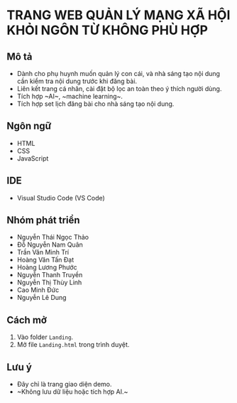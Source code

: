 # TRANG WEB QUẢN LÝ MẠNG XÃ HỘI KHỎI NGÔN TỪ KHÔNG PHÙ HỢP

## Mô tả
- Dành cho phụ huynh muốn quản lý con cái, và nhà sáng tạo nội dung cần kiểm tra nội dung trước khi đăng bài.
- Liên kết trang cá nhân, cài đặt bộ lọc an toàn theo ý thích người dùng.
- Tích hợp ~AI~, ~machine learning~.
- Tích hợp set lịch đăng bài cho nhà sáng tạo nội dung.

## Ngôn ngữ
- HTML
- CSS
- JavaScript

## IDE
- Visual Studio Code (VS Code)

## Nhóm phát triển
- Nguyễn Thái Ngọc Thảo
- Đỗ Nguyễn Nam Quân
- Trần Văn Minh Trí
- Hoàng Văn Tấn Đạt
- Hoàng Lương Phước
- Nguyễn Thanh Truyền
- Nguyễn Thị Thùy Linh
- Cao Minh Đức
- Nguyễn Lê Dung

## Cách mở
1. Vào folder `Landing`.
2. Mở file `Landing.html` trong trình duyệt.

## Lưu ý
- Đây chỉ là trang giao diện demo.
- ~Không lưu dữ liệu hoặc tích hợp AI.~
